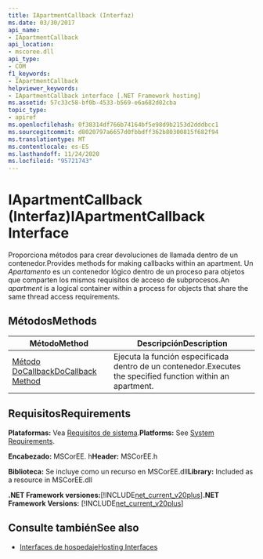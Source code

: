 ```yaml
---
title: IApartmentCallback (Interfaz)
ms.date: 03/30/2017
api_name:
- IApartmentCallback
api_location:
- mscoree.dll
api_type:
- COM
f1_keywords:
- IApartmentCallback
helpviewer_keywords:
- IApartmentCallback interface [.NET Framework hosting]
ms.assetid: 57c33c58-bf0b-4533-b569-e6a682d02cba
topic_type:
- apiref
ms.openlocfilehash: 0f38314df766b74164bf5e98d9b2153d2dddbcc1
ms.sourcegitcommit: d8020797a6657d0fbbdff362b80300815f682f94
ms.translationtype: MT
ms.contentlocale: es-ES
ms.lasthandoff: 11/24/2020
ms.locfileid: "95721743"
---
```

# <a name="iapartmentcallback-interface"></a><span data-ttu-id="24418-102">IApartmentCallback (Interfaz)</span><span class="sxs-lookup"><span data-stu-id="24418-102">IApartmentCallback Interface</span></span>

<span data-ttu-id="24418-103">Proporciona métodos para crear devoluciones de llamada dentro de un contenedor.</span><span class="sxs-lookup"><span data-stu-id="24418-103">Provides methods for making callbacks within an apartment.</span></span> <span data-ttu-id="24418-104">Un *Apartamento* es un contenedor lógico dentro de un proceso para objetos que comparten los mismos requisitos de acceso de subprocesos.</span><span class="sxs-lookup"><span data-stu-id="24418-104">An *apartment* is a logical container within a process for objects that share the same thread access requirements.</span></span>  
  
## <a name="methods"></a><span data-ttu-id="24418-105">Métodos</span><span class="sxs-lookup"><span data-stu-id="24418-105">Methods</span></span>  
  
|<span data-ttu-id="24418-106">Método</span><span class="sxs-lookup"><span data-stu-id="24418-106">Method</span></span>|<span data-ttu-id="24418-107">Descripción</span><span class="sxs-lookup"><span data-stu-id="24418-107">Description</span></span>|  
|------------|-----------------|  
|[<span data-ttu-id="24418-108">Método DoCallback</span><span class="sxs-lookup"><span data-stu-id="24418-108">DoCallback Method</span></span>](iapartmentcallback-docallback-method.md)|<span data-ttu-id="24418-109">Ejecuta la función especificada dentro de un contenedor.</span><span class="sxs-lookup"><span data-stu-id="24418-109">Executes the specified function within an apartment.</span></span>|  
  
## <a name="requirements"></a><span data-ttu-id="24418-110">Requisitos</span><span class="sxs-lookup"><span data-stu-id="24418-110">Requirements</span></span>  

 <span data-ttu-id="24418-111">**Plataformas:** Vea [Requisitos de sistema](../../get-started/system-requirements.md).</span><span class="sxs-lookup"><span data-stu-id="24418-111">**Platforms:** See [System Requirements](../../get-started/system-requirements.md).</span></span>  
  
 <span data-ttu-id="24418-112">**Encabezado:** MSCorEE. h</span><span class="sxs-lookup"><span data-stu-id="24418-112">**Header:** MSCorEE.h</span></span>  
  
 <span data-ttu-id="24418-113">**Biblioteca:** Se incluye como un recurso en MSCorEE.dll</span><span class="sxs-lookup"><span data-stu-id="24418-113">**Library:** Included as a resource in MSCorEE.dll</span></span>  
  
 <span data-ttu-id="24418-114">**.NET Framework versiones:**[!INCLUDE[net_current_v20plus](../../../../includes/net-current-v20plus-md.md)]</span><span class="sxs-lookup"><span data-stu-id="24418-114">**.NET Framework Versions:** [!INCLUDE[net_current_v20plus](../../../../includes/net-current-v20plus-md.md)]</span></span>  
  
## <a name="see-also"></a><span data-ttu-id="24418-115">Consulte también</span><span class="sxs-lookup"><span data-stu-id="24418-115">See also</span></span>

- [<span data-ttu-id="24418-116">Interfaces de hospedaje</span><span class="sxs-lookup"><span data-stu-id="24418-116">Hosting Interfaces</span></span>](hosting-interfaces.md)
